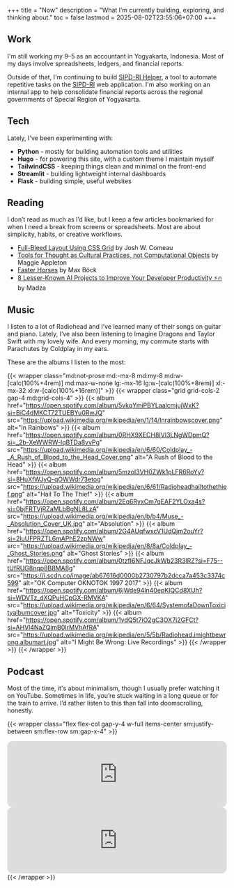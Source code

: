 +++
title = "Now"
description = "What I’m currently building, exploring, and thinking about."
toc = false
lastmod = 2025-08-02T23:55:06+07:00
+++

## Work

I'm still working my 9–5 as an accountant in Yogyakarta, Indonesia. Most of my days involve spreadsheets, ledgers, and financial reports.

Outside of that, I'm continuing to build [SIPD-RI Helper](https://github.com/odhyp/sipd-ri), a tool to automate repetitive tasks on the [SIPD-RI](https://sipd.kemendagri.go.id/) web application. I'm also working on an internal app to help consolidate financial reports across the regional governments of Special Region of Yogyakarta.

## Tech

Lately, I've been experimenting with:

- **Python** - mostly for building automation tools and utilities
- **Hugo** - for powering this site, with a custom theme I maintain myself
- **TailwindCSS** - keeping things clean and minimal on the front-end
- **Streamlit** - building lightweight internal dashboards
- **Flask** - building simple, useful websites

## Reading

I don’t read as much as I’d like, but I keep a few articles bookmarked for when I need a break from screens or spreadsheets. Most are about simplicity, habits, or creative workflows.

- [Full-Bleed Layout Using CSS Grid](https://www.joshwcomeau.com/css/full-bleed/) by Josh W. Comeau
- [Tools for Thought as Cultural Practices, not Computational Objects](https://maggieappleton.com/tools-for-thought) by Maggie Appleton
- [Faster Horses](https://mxb.dev/blog/faster-horses/) by Max Böck
- [8 Lesser-Known AI Projects to Improve Your Developer Productivity ⚡️🔥](https://dev.to/madza/8-lesser-known-ai-projects-to-improve-your-developer-productivity-4bjb) by Madza

## Music

I listen to a lot of Radiohead and I’ve learned many of their songs on guitar and piano. Lately, I’ve also been listening to Imagine Dragons and Taylor Swift with my lovely wife. And every morning, my commute starts with Parachutes by Coldplay in my ears.

These are the albums I listen to the most:

{{< wrapper class="md:not-prose md:-mx-8 md:my-8 md:w-[calc(100%+4rem)] md:max-w-none lg:-mx-16 lg:w-[calc(100%+8rem)] xl:-mx-32 xl:w-[calc(100%+16rem)]" >}}
{{< wrapper class="grid grid-cols-2 gap-4 md:grid-cols-4" >}}
{{< album href="https://open.spotify.com/album/5vkqYmiPBYLaalcmjujWxK?si=BiC4dMKCT72TUEBYu0RwJQ" src="https://upload.wikimedia.org/wikipedia/en/1/14/Inrainbowscover.png" alt="In Rainbows" >}}
{{< album href="https://open.spotify.com/album/0RHX9XECH8IVI3LNgWDpmQ?si=_2b-XeWWRW-lqBTDa8vvPg" src="https://upload.wikimedia.org/wikipedia/en/6/60/Coldplay_-_A_Rush_of_Blood_to_the_Head_Cover.png" alt="A Rush of Blood to the Head" >}}
{{< album href="https://open.spotify.com/album/5mzoI3VH0ZWk1pLFR6RoYy?si=8HuXfWJyQ-qOWWdr73etog" src="https://upload.wikimedia.org/wikipedia/en/6/61/Radioheadhailtothethief.png" alt="Hail To The Thief" >}}
{{< album href="https://open.spotify.com/album/2Eq6RyxCm7qEAF2YLOxa4s?si=0bjFRTVjRZaMLbBgNL8LzA" src="https://upload.wikimedia.org/wikipedia/en/b/b4/Muse_-_Absolution_Cover_UK.jpg" alt="Absolution" >}}
{{< album href="https://open.spotify.com/album/2G4AUqfwxcV1UdQjm2ouYr?si=2luUFPRZTL6mAPhE2zpNWw" src="https://upload.wikimedia.org/wikipedia/en/8/8a/Coldplay_-_Ghost_Stories.png" alt="Ghost Stories" >}}
{{< album href="https://open.spotify.com/album/0tzfI6NFJqcJkWb23R3lRZ?si=F75--tUfRUG8nqp8B8MA8g" src="https://i.scdn.co/image/ab67616d0000b2730797b2dcca7a453c3374c599" alt="OK Computer OKNOTOK 1997 2017" >}}
{{< album href="https://open.spotify.com/album/6jWde94ln40epKIQCd8XUh?si=WDVTz_dXQPuHCpGX-RMVKA" src="https://upload.wikimedia.org/wikipedia/en/6/64/SystemofaDownToxicityalbumcover.jpg" alt="Toxicity" >}}
{{< album href="https://open.spotify.com/album/1vdQ5t7iO2gC3OX7j2GFCt?si=AHVl4NaZQimB0IrMVhAfRA" src="https://upload.wikimedia.org/wikipedia/en/5/5b/Radiohead.imightbewrong.albumart.jpg" alt="I Might Be Wrong: Live Recordings" >}}
{{< /wrapper >}}
{{< /wrapper >}}

## Podcast

Most of the time, it's about minimalism, though I usually prefer watching it on YouTube. Sometimes in life, you’re stuck waiting in a long queue or for the train to arrive. I’d rather listen to this than fall into doomscrolling, honestly.

{{< wrapper class="flex flex-col gap-y-4 w-full items-center sm:justify-between sm:flex-row sm:gap-x-4" >}}

<iframe data-testid="embed-iframe" style="border-radius:12px" src="https://open.spotify.com/embed/show/6vesMIAKe4rv2MpvTvkWPg/video?utm_source=generator" width="100%" height="152" frameBorder="0" allowfullscreen="" allow="autoplay; clipboard-write; encrypted-media; fullscreen; picture-in-picture" loading="lazy"></iframe>
<iframe data-testid="embed-iframe" style="border-radius:12px" src="https://open.spotify.com/embed/show/41Av6Rq81LfOT3Volz7W9D?utm_source=generator" width="100%" height="152" frameBorder="0" allowfullscreen="" allow="autoplay; clipboard-write; encrypted-media; fullscreen; picture-in-picture" loading="lazy"></iframe>
{{< /wrapper >}}
